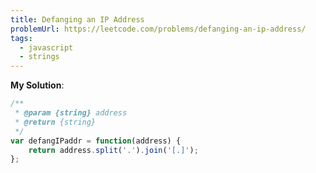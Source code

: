 ```yaml
---
title: Defanging an IP Address
problemUrl: https://leetcode.com/problems/defanging-an-ip-address/
tags:
  - javascript
  - strings
---
```


**My Solution**:

```javascript
/**
 * @param {string} address
 * @return {string}
 */
var defangIPaddr = function(address) {
    return address.split('.').join('[.]');   
};
```
